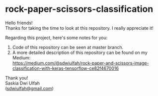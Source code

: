 # rock-paper-scissors-classification

Hello friends!
<br>Thanks for taking the time to look at this repository. I really appreciate it!</br>

Regarding this project, here's some notes for you:
1. Code of this repository can be seen at master branch.
2. A more detailed description of this repository can be found on my Medium:
<br>https://medium.com/@sdwiulfah/rock-paper-and-scissors-image-classification-with-keras-tensorflow-ce82f4670016

Thank you!
<br>Saskia Dwi Ulfah
<br>(sdwiulfah@gmail.com)</br>
